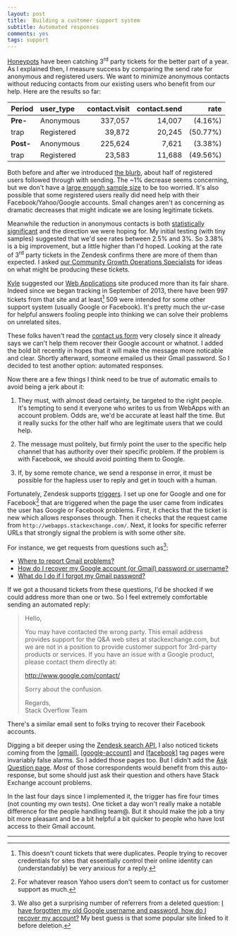 ```yaml
---
layout: post
title:  Building a customer support system
subtitle: Automated responses
comments: yes
tags: support
---
```


[Honeypots](/2015/04/08/customer-support-4.html)
have been catching 3<sup>rd</sup> party tickets for the better part of
a year. As I explained then, I measure success by comparing the send
rate for anonymous and registered users. We want to minimize anonymous
contacts without reducing contacts from our existing users who benefit
from our help. Here are the results so far:

Period     | user_type  | contact.visit | contact.send |     rate
:-----     | :--------  | ------------: | -----------: |     ---:
**Pre-**   | Anonymous  |       337,057 |      14,007  |  (4.16%) 
trap       | Registered |        39,872 |      20,245  | (50.77%)
**Post-**  | Anonymous  |       225,624 |       7,621  |  (3.38%)
trap       | Registered |        23,583 |      11,688  | (49.56%)

Both before and after we introduced
[the blurb](http://stackoverflow.com/contact), about half of registered
users followed through with sending. The ~1% decrease seems
concerning, but we don't have a
[large enough sample size](http://www.evanmiller.org/ab-testing/sample-size.html#!4.16;80;5;0.78;0)
to be too worried. It's also possible that some registered users
really did need help with their Facebook/Yahoo/Google accounts. Small
changes aren't as concerning as dramatic decreases that might indicate
we are losing legitimate tickets.

Meanwhile the reduction in anonymous contacts is both
[statistically significant](http://www.evanmiller.org/ab-testing/sample-size.html#!4.16;80;5;0.78;0)
and the direction we were hoping for. My initial testing (with tiny
samples) suggested that we'd see rates between 2.5% and 3%. So 3.38%
is a big improvement, but a little higher than I'd hoped. Looking at
the rate of 3<sup>rd</sup> party tickets in the Zendesk confirms there
are more of them than expected. I asked
[our Community Growth Operations Specialists](https://blog.stackoverflow.com/2015/04/jnat-and-animuson-workin-on-ur-problemz/)
for ideas on what might be producing these tickets.

[Kyle](http://stackexchange.com/users/89201/animuson) suggested our
[Web Applications](http://webapps.stackexchange.com/) site produced
more than its fair share. Indeed since we began tracking in September
of 2013, there have been 997 tickets from that site and at least[^1]
509 were intended for some other support system (usually Google or
Facebook). It's pretty much the ur-case for helpful answers fooling
people into thinking we can solve their problems on unrelated sites.

These folks haven't read the
[contact us form](http://webapps.stackexchange.com/contact) very
closely since it already says we can't help them recover their Google
account or whatnot. I added the bold bit recently in hopes that it
will make the message more noticable and clear. Shortly afterward,
someone emailed us their Gmail password. So I decided to test another
option: automated responses.

Now there are a few things I think need to be true of automatic emails
to avoid being a jerk about it:

1. They must, with almost dead certainty, be targeted to the right
   people. It's tempting to send it everyone who writes to us from
   WebApps with an account problem. Odds are, we'd be accurate at
   least half the time. But it really sucks for the other half who are
   legitimate users that we could help.

2. The message must politely, but firmly point the user to the
   specific help channel that has authority over their specific
   problem. If the problem is with Facebook, we should avoid pointing
   them to Google.

3. If, by some remote chance, we send a response in error, it must be
   possible for the hapless user to reply and get in touch with a
   human.

Fortunately, Zendesk supports
[triggers](https://support.zendesk.com/hc/en-us/articles/203662246-About-triggers-and-how-they-work). I
set up one for Google and one for Facebook[^2] that are triggered when
the page the user came from indicates the user has Google or Facebook
problems. First, it checks that the ticket is new which allows
responses through. Then it checks that the request came from
`http://webapps.stackexchange.com/`. Next, it looks for specific
referrer URLs that strongly signal the problem is with some other
site.

For instance, we get requests from questions such as[^3]:

* [Where to report Gmail problems?](http://webapps.stackexchange.com/q/24238/43374)
* [How do I recover my Google account (or Gmail) password or username?](http://webapps.stackexchange.com/q/52706/43374)
* [What do I do if I forgot my Gmail password?](http://webapps.stackexchange.com/q/9217/43374)

If we got a thousand tickets from these questions, I'd be shocked if
we could address more than one or two. So I feel extremely comfortable
sending an automated reply:

> Hello,
>
> You may have contacted the wrong party. This email address provides
> support for the Q&A web sites at stackexchange.com, but we are not
> in a position to provide customer support for 3rd-party products or
> services. If you have an issue with a Google product, please contact
> them directly at:
>
> http://www.google.com/contact/
>
> Sorry about the confusion.
>
> Regards,  
> Stack Overflow Team

There's a similar email sent to folks trying to recover their Facebook
accounts.

Digging a bit deeper using the
[Zendesk search API](https://developer.zendesk.com/rest_api/docs/core/search),
I also noticed tickets coming from the
[[gmail]](http://webapps.stackexchange.com/questions/tagged/gmail),
[[google-account]](http://webapps.stackexchange.com/questions/tagged/google-account)
and
[[facebook]](http://webapps.stackexchange.com/questions/tagged/facebook)
tag pages were invariably false alarms. So I added those pages
too. But I didn't add the
[Ask Question page](http://webapps.stackexchange.com/questions/ask). _Most_
of those correspondents would benefit from this auto-response, but
some should just ask their question and others have Stack Exchange
account problems.

In the last four days since I implemented it, the trigger has fire
four times (not counting my own tests). One ticket a day won't really
make a notable difference for the people handling team@. But it should
make the job a tiny bit more pleasant and be a bit helpful a bit
quicker to people who have lost access to their Gmail account.

---


[^1]: This doesn't count tickets that were duplicates. People trying
    to recover credentials for sites that essentially control their
    online identity can (understandably) be very anxious for a reply.

[^2]: For whatever reason Yahoo users don't seem to contact us for customer support as much.

[^3]: We also get a surprising number of referrers from a deleted
    question: 
    <a href="http://webapps.stackexchange.com/questions/51875/i-have-forgotten-my-old-google-username-and-password-how-do-i-recover-my-accoun" data-proofer-ignore>I have forgotten my old Google username and password, how do I recover my account?</a>
    My best guess is that some popular site linked to it before deletion.


    
<!--  LocalWords:  problemz animuson LocalWords ur WebApps  http
 -->
<!--  LocalWords:  accoun username Zendesk gmail google facebook
 -->
<!--  LocalWords:  noticable
 -->
